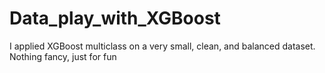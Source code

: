 # Data_play_with_XGBoost
I applied XGBoost multiclass on a very small, clean, and balanced dataset. Nothing fancy, just for fun
